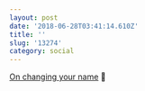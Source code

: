 ```yaml
---
layout: post
date: '2018-06-28T03:41:14.610Z'
title: ''
slug: '13274'
category: social
---
```

[On changing your name](https://larahogan.me/blog/on-changing-your-name/) 🔗
